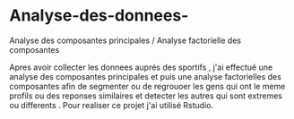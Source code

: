 # Analyse-des-donnees-
Analyse des composantes principales / Analyse factorielle des composantes 



Apres avoir collecter les donnees auprés des sportifs , j'ai effectué une analyse des composantes principales et puis une analyse factorielles des composantes afin de 
segmenter ou de regrouoer les gens qui ont le meme profils ou des reponses similaires et detecter les autres qui sont extremes ou differents .
Pour realiser ce projet j'ai utilisé Rstudio.
